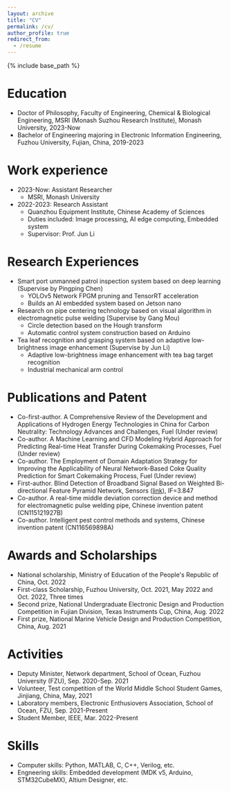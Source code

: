 ```yaml
---
layout: archive
title: "CV"
permalink: /cv/
author_profile: true
redirect_from:
  - /resume
---
```


{% include base_path %}

Education
======
* Doctor of Philosophy, Faculty of Engineering, Chemical & Biological Engineering, MSRI (Monash Suzhou Research Institute), Monash University, 2023-Now
* Bachelor of Engineering majoring in Electronic Information Engineering, Fuzhou University, Fujian, China, 2019-2023

Work experience
======
* 2023-Now: Assistant Researcher
  * MSRI, Monash University
* 2022-2023: Research Assistant
  * Quanzhou Equipment Institute, Chinese Academy of Sciences
  * Duties included: Image processing, AI edge computing, Embedded system
  * Supervisor: Prof. Jun Li
  
Research Experiences
======
* Smart port unmanned patrol inspection system based on deep learning (Supervise by Pingping Chen)
  * YOLOv5 Network FPGM pruning and TensorRT acceleration
  * Builds an AI embedded system based on Jetson nano
* Research on pipe centering technology based on visual algorithm in electromagnetic pulse welding (Supervise by Gang Mou)
  * Circle detection based on the Hough transform
  * Automatic control system construction based on Arduino
* Tea leaf recognition and grasping system based on adaptive low-brightness image enhancement (Supervise by Jun Li)
  * Adaptive low-brightness image enhancement with tea bag target recognition
  * Industrial mechanical arm control

Publications and Patent
======
* Co-first-author. A Comprehensive Review of the Development and Applications of Hydrogen Energy Technologies in China for Carbon Neutrality: Technology Advances and Challenges, Fuel (Under review)
* Co-author. A Machine Learning and CFD Modeling Hybrid Approach for Predicting Real-time Heat Transfer During Cokemaking Processes, Fuel (Under review)
* Co-author. The Employment of Domain Adaptation Strategy for Improving the Applicability of Neural Network-Based Coke Quality Prediction for Smart Cokemaking Process, Fuel (Under review)
* First-author. Blind Detection of Broadband Signal Based on Weighted Bi-directional Feature Pyramid Network, Sensors ([link](https://www.mdpi.com/1424-8220/23/3/1525)), IF=3.847
* Co-author. A real-time middle deviation correction device and method for electromagnetic pulse welding pipe, Chinese invention patent (CN115121927B)
* Co-author. Intelligent pest control methods and systems, Chinese invention patent (CN116569898A)
  
Awards and Scholarships
======
* National scholarship, Ministry of Education of the People's Republic of China, Oct. 2022
* First-class Scholarship, Fuzhou University, Oct. 2021, May 2022 and Oct. 2022, Three times
* Second prize, National Undergraduate Electronic Design and Production Competition in Fujian Division, Texas Instruments Cup, China, Aug. 2022
* First prize, National Marine Vehicle Design and Production Competition, China, Aug. 2021

Activities
======
* Deputy Minister, Network department, School of Ocean, Fuzhou University (FZU), Sep. 2020-Sep. 2021
* Volunteer, Test competition of the World Middle School Student Games, Jinjiang, China, May, 2021
* Laboratory members, Electronic Enthusiovers Association, School of Ocean, FZU, Sep. 2021-Present
* Student Member, IEEE, Mar. 2022-Present

Skills
======
* Computer skills: Python, MATLAB, C, C++, Verilog, etc.
* Engneering skills: Embedded development (MDK v5, Arduino, STM32CubeMX), Altium Designer, etc.
